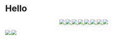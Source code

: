 # Hello 

<p align="center">
  <a href= "https://www.linkedin.com/in/imjuanleonard/">
    <img src="https://img.icons8.com/bubbles/100/000000/linkedin.png"/>
  </a>
  <a href= "https://twitter.com/imjuanleonard">
    <img src="https://img.icons8.com/bubbles/100/000000/twitter.png"/>
  </a>
  <a href="https://medium.com/@imjuanleonard">
    <img src="https://img.icons8.com/bubbles/100/000000/medium-new.png"/>
  </a>
  <a href= "https://imjuanleonard.com">
    <img src="https://img.icons8.com/bubbles/100/000000/launchpad.png"/>
  </a>
  <a href="mailto:imjuanleonard@impacteam.org">
    <img src="https://img.icons8.com/bubbles/100/000000/gmail.png"/>
  </a>
  <a href="https://stackoverflow.com/users/6228750/imjuanleonard">
    <img src="https://img.icons8.com/bubbles/100/000000/stack.png"/>
  </a>
  <a href="https://www.instagram.com/imjuanleonard/">
    <img src="https://img.icons8.com/bubbles/100/000000/instagram-new.png"/>
  </a>
  <a href="https://www.buymeacoffee.com/imjuanleonard">
    <img src="https://img.icons8.com/bubbles/100/000000/cafe.png"/>
  </a>
</p>

<a href="https://github.com/anuraghazra/github-readme-stats">
  <img align="center" src="https://github-readme-stats.vercel.app/api?username=imjuanleonard&count_private=true&show_icons=true&theme=vue" />
</a>
<a href="https://github.com/anuraghazra/github-readme-stats">
  <img align="center" src="https://github-readme-stats.vercel.app/api/top-langs/?username=imjuanleonard&layout=compact&hide=javascript,html" />
</a>
